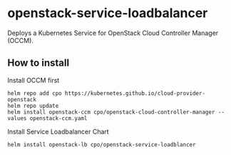 # openstack-service-loadbalancer

Deploys a Kubernetes Service for OpenStack Cloud Controller Manager (OCCM).

## How to install

Install OCCM first

```
helm repo add cpo https://kubernetes.github.io/cloud-provider-openstack
helm repo update
helm install openstack-ccm cpo/openstack-cloud-controller-manager --values openstack-ccm.yaml
```

Install Service Loadbalancer Chart

```
helm install openstack-lb cpo/openstack-service-loadblancer
```
